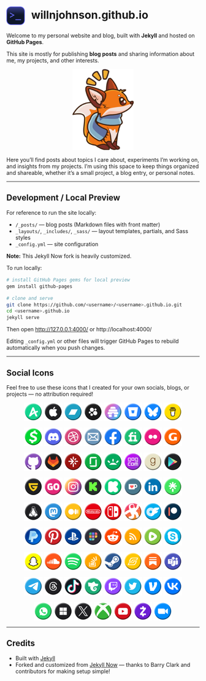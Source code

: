 # <img src="https://raw.githubusercontent.com/willnjohnson/willnjohnson.github.io/refs/heads/master/favicon.png" alt="Site logo" width="48" style="vertical-align:middle; margin-right:10px;"> willnjohnson.github.io

Welcome to my personal website and blog, built with **Jekyll** and hosted on **GitHub Pages**.  

This site is mostly for publishing **blog posts** and sharing information about me, my projects, and other interests.

<p align="center">
  <img src="https://raw.githubusercontent.com/willnjohnson/willnjohnson.github.io/refs/heads/master/images/404.png" alt="Fox image" width="160" />
</p>

Here you’ll find posts about topics I care about, experiments I’m working on, and insights from my projects. I’m using this space to keep things organized and shareable, whether it’s a small project, a blog entry, or personal notes.

---

## Development / Local Preview

For reference to run the site locally:

- `/_posts/` — blog posts (Markdown files with front matter)  
- `_layouts/`, `_includes/`, `_sass/` — layout templates, partials, and Sass styles  
- `_config.yml` — site configuration

**Note:** This Jekyll Now fork is heavily customized. 

To run locally:

```bash
# install GitHub Pages gems for local preview
gem install github-pages
```

```bash
# clone and serve
git clone https://github.com/<username>/<username>.github.io.git
cd <username>.github.io
jekyll serve
```

Then open http://127.0.0.1:4000/ or http://localhost:4000/

Editing `_config.yml` or other files will trigger GitHub Pages to rebuild automatically when you push changes.

---

## Social Icons

Feel free to use these icons that I created for your own socials, blogs, or projects — no attribution required!  

<p align="center">
  <img src="https://raw.githubusercontent.com/willnjohnson/willnjohnson.github.io/refs/heads/master/images/icons/amino.png" width="48" height="48" />
  <img src="https://raw.githubusercontent.com/willnjohnson/willnjohnson.github.io/refs/heads/master/images/icons/apple.png" width="48" height="48" />
  <img src="https://raw.githubusercontent.com/willnjohnson/willnjohnson.github.io/refs/heads/master/images/icons/bandcamp.png" width="48" height="48" />
  <img src="https://raw.githubusercontent.com/willnjohnson/willnjohnson.github.io/refs/heads/master/images/icons/beacons.png" width="48" height="48" />
  <img src="https://raw.githubusercontent.com/willnjohnson/willnjohnson.github.io/refs/heads/master/images/icons/beehiiv.png" width="48" height="48" />
  <img src="https://raw.githubusercontent.com/willnjohnson/willnjohnson.github.io/refs/heads/master/images/icons/bitbucket.png" width="48" height="48" />
  <img src="https://raw.githubusercontent.com/willnjohnson/willnjohnson.github.io/refs/heads/master/images/icons/bsky.png" width="48" height="48" />
  <img src="https://raw.githubusercontent.com/willnjohnson/willnjohnson.github.io/refs/heads/master/images/icons/buymeacoffee.png" width="48" height="48" />
</p>

<p align="center">
  <img src="https://raw.githubusercontent.com/willnjohnson/willnjohnson.github.io/refs/heads/master/images/icons/cashapp.png" width="48" height="48" />
  <img src="https://raw.githubusercontent.com/willnjohnson/willnjohnson.github.io/refs/heads/master/images/icons/discord.png" width="48" height="48" />
  <img src="https://raw.githubusercontent.com/willnjohnson/willnjohnson.github.io/refs/heads/master/images/icons/dribbble.png" width="48" height="48" />
  <img src="https://raw.githubusercontent.com/willnjohnson/willnjohnson.github.io/refs/heads/master/images/icons/email.png" width="48" height="48" />
  <img src="https://raw.githubusercontent.com/willnjohnson/willnjohnson.github.io/refs/heads/master/images/icons/facebook.png" width="48" height="48" />
  <img src="https://raw.githubusercontent.com/willnjohnson/willnjohnson.github.io/refs/heads/master/images/icons/fiverr.png" width="48" height="48" />
  <img src="https://raw.githubusercontent.com/willnjohnson/willnjohnson.github.io/refs/heads/master/images/icons/flickr.png" width="48" height="48" />
  <img src="https://raw.githubusercontent.com/willnjohnson/willnjohnson.github.io/refs/heads/master/images/icons/gamespot.png" width="48" height="48" />
</p>

<p align="center">
  <img src="https://raw.githubusercontent.com/willnjohnson/willnjohnson.github.io/refs/heads/master/images/icons/github.png" width="48" height="48" />
  <img src="https://raw.githubusercontent.com/willnjohnson/willnjohnson.github.io/refs/heads/master/images/icons/gitlab.png" width="48" height="48" />
  <img src="https://raw.githubusercontent.com/willnjohnson/willnjohnson.github.io/refs/heads/master/images/icons/givesendgo.png" width="48" height="48" />
  <img src="https://raw.githubusercontent.com/willnjohnson/willnjohnson.github.io/refs/heads/master/images/icons/glassdoor.png" width="48" height="48" />
  <img src="https://raw.githubusercontent.com/willnjohnson/willnjohnson.github.io/refs/heads/master/images/icons/gofundme.png" width="48" height="48" />
  <img src="https://raw.githubusercontent.com/willnjohnson/willnjohnson.github.io/refs/heads/master/images/icons/gog.png" width="48" height="48" />
  <img src="https://raw.githubusercontent.com/willnjohnson/willnjohnson.github.io/refs/heads/master/images/icons/goodreads.png" width="48" height="48" />
  <img src="https://raw.githubusercontent.com/willnjohnson/willnjohnson.github.io/refs/heads/master/images/icons/googleplay.png" width="48" height="48" />
</p>

<p align="center">
  <img src="https://raw.githubusercontent.com/willnjohnson/willnjohnson.github.io/refs/heads/master/images/icons/guilded.png" width="48" height="48" />
  <img src="https://raw.githubusercontent.com/willnjohnson/willnjohnson.github.io/refs/heads/master/images/icons/indiegogo.png" width="48" height="48" />
  <img src="https://raw.githubusercontent.com/willnjohnson/willnjohnson.github.io/refs/heads/master/images/icons/instagram.png" width="48" height="48" />
  <img src="https://raw.githubusercontent.com/willnjohnson/willnjohnson.github.io/refs/heads/master/images/icons/kick.png" width="48" height="48" />
  <img src="https://raw.githubusercontent.com/willnjohnson/willnjohnson.github.io/refs/heads/master/images/icons/kickstarter.png" width="48" height="48" />
  <img src="https://raw.githubusercontent.com/willnjohnson/willnjohnson.github.io/refs/heads/master/images/icons/kofi.png" width="48" height="48" />
  <img src="https://raw.githubusercontent.com/willnjohnson/willnjohnson.github.io/refs/heads/master/images/icons/linkedin.png" width="48" height="48" />
  <img src="https://raw.githubusercontent.com/willnjohnson/willnjohnson.github.io/refs/heads/master/images/icons/linktree.png" width="48" height="48" />
</p>

<p align="center">
  <img src="https://raw.githubusercontent.com/willnjohnson/willnjohnson.github.io/refs/heads/master/images/icons/linux.png" width="48" height="48" />
  <img src="https://raw.githubusercontent.com/willnjohnson/willnjohnson.github.io/refs/heads/master/images/icons/mastodon.png" width="48" height="48" />
  <img src="https://raw.githubusercontent.com/willnjohnson/willnjohnson.github.io/refs/heads/master/images/icons/medium.png" width="48" height="48" />
  <img src="https://raw.githubusercontent.com/willnjohnson/willnjohnson.github.io/refs/heads/master/images/icons/nintendo.png" width="48" height="48" />
  <img src="https://raw.githubusercontent.com/willnjohnson/willnjohnson.github.io/refs/heads/master/images/icons/nintendoswitch.png" width="48" height="48" />
  <img src="https://raw.githubusercontent.com/willnjohnson/willnjohnson.github.io/refs/heads/master/images/icons/odysee.png" width="48" height="48" />
  <img src="https://raw.githubusercontent.com/willnjohnson/willnjohnson.github.io/refs/heads/master/images/icons/onlyfans.png" width="48" height="48" />
  <img src="https://raw.githubusercontent.com/willnjohnson/willnjohnson.github.io/refs/heads/master/images/icons/patreon.png" width="48" height="48" />
</p>

<p align="center">
  <img src="https://raw.githubusercontent.com/willnjohnson/willnjohnson.github.io/refs/heads/master/images/icons/paypal.png" width="48" height="48" />
  <img src="https://raw.githubusercontent.com/willnjohnson/willnjohnson.github.io/refs/heads/master/images/icons/pinterest.png" width="48" height="48" />
  <img src="https://raw.githubusercontent.com/willnjohnson/willnjohnson.github.io/refs/heads/master/images/icons/playstation.png" width="48" height="48" />
  <img src="https://raw.githubusercontent.com/willnjohnson/willnjohnson.github.io/refs/heads/master/images/icons/polywork.png" width="48" height="48" />
  <img src="https://raw.githubusercontent.com/willnjohnson/willnjohnson.github.io/refs/heads/master/images/icons/reddit.png" width="48" height="48" />
  <img src="https://raw.githubusercontent.com/willnjohnson/willnjohnson.github.io/refs/heads/master/images/icons/rss.png" width="48" height="48" />
  <img src="https://raw.githubusercontent.com/willnjohnson/willnjohnson.github.io/refs/heads/master/images/icons/rumble.png" width="48" height="48" />
  <img src="https://raw.githubusercontent.com/willnjohnson/willnjohnson.github.io/refs/heads/master/images/icons/skype.png" width="48" height="48" />
</p>

<p align="center">
  <img src="https://raw.githubusercontent.com/willnjohnson/willnjohnson.github.io/refs/heads/master/images/icons/snapchat.png" width="48" height="48" />
  <img src="https://raw.githubusercontent.com/willnjohnson/willnjohnson.github.io/refs/heads/master/images/icons/soundcloud.png" width="48" height="48" />
  <img src="https://raw.githubusercontent.com/willnjohnson/willnjohnson.github.io/refs/heads/master/images/icons/spotify.png" width="48" height="48" />
  <img src="https://raw.githubusercontent.com/willnjohnson/willnjohnson.github.io/refs/heads/master/images/icons/stackoverflow.png" width="48" height="48" />
  <img src="https://raw.githubusercontent.com/willnjohnson/willnjohnson.github.io/refs/heads/master/images/icons/steam.png" width="48" height="48" />
  <img src="https://raw.githubusercontent.com/willnjohnson/willnjohnson.github.io/refs/heads/master/images/icons/subify.png" width="48" height="48" />
  <img src="https://raw.githubusercontent.com/willnjohnson/willnjohnson.github.io/refs/heads/master/images/icons/substack.png" width="48" height="48" />
  <img src="https://raw.githubusercontent.com/willnjohnson/willnjohnson.github.io/refs/heads/master/images/icons/teams.png" width="48" height="48" />
</p>

<p align="center">
  <img src="https://raw.githubusercontent.com/willnjohnson/willnjohnson.github.io/refs/heads/master/images/icons/telegram.png" width="48" height="48" />
  <img src="https://raw.githubusercontent.com/willnjohnson/willnjohnson.github.io/refs/heads/master/images/icons/threads.png" width="48" height="48" />
  <img src="https://raw.githubusercontent.com/willnjohnson/willnjohnson.github.io/refs/heads/master/images/icons/tiktok.png" width="48" height="48" />
  <img src="https://raw.githubusercontent.com/willnjohnson/willnjohnson.github.io/refs/heads/master/images/icons/trovo.png" width="48" height="48" />
  <img src="https://raw.githubusercontent.com/willnjohnson/willnjohnson.github.io/refs/heads/master/images/icons/twitch.png" width="48" height="48" />
  <img src="https://raw.githubusercontent.com/willnjohnson/willnjohnson.github.io/refs/heads/master/images/icons/twitter.png" width="48" height="48" />
  <img src="https://raw.githubusercontent.com/willnjohnson/willnjohnson.github.io/refs/heads/master/images/icons/venmo.png" width="48" height="48" />
  <img src="https://raw.githubusercontent.com/willnjohnson/willnjohnson.github.io/refs/heads/master/images/icons/vk.png" width="48" height="48" />
</p>

<p align="center">
  <img src="https://raw.githubusercontent.com/willnjohnson/willnjohnson.github.io/refs/heads/master/images/icons/whatsapp.png" width="48" height="48" />
  <img src="https://raw.githubusercontent.com/willnjohnson/willnjohnson.github.io/refs/heads/master/images/icons/windows.png" width="48" height="48" />
  <img src="https://raw.githubusercontent.com/willnjohnson/willnjohnson.github.io/refs/heads/master/images/icons/x.png" width="48" height="48" />
  <img src="https://raw.githubusercontent.com/willnjohnson/willnjohnson.github.io/refs/heads/master/images/icons/xbox.png" width="48" height="48" />
  <img src="https://raw.githubusercontent.com/willnjohnson/willnjohnson.github.io/refs/heads/master/images/icons/youtube.png" width="48" height="48" />
  <img src="https://raw.githubusercontent.com/willnjohnson/willnjohnson.github.io/refs/heads/master/images/icons/zelle.png" width="48" height="48" />
  <img src="https://raw.githubusercontent.com/willnjohnson/willnjohnson.github.io/refs/heads/master/images/icons/zoom.png" width="48" height="48" />
</p>

---

## Credits

- Built with [Jekyll](https://jekyllrb.com)  
- Forked and customized from [Jekyll Now](https://github.com/barryclark/jekyll-now) — thanks to Barry Clark and contributors for making setup simple!
